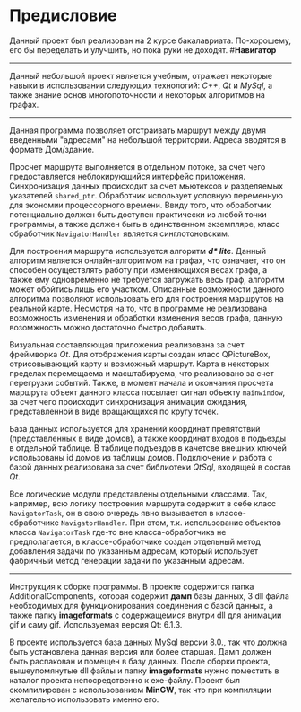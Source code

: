 # Предисловие
Данный проект был реализован на 2 курсе бакалавриата. По-хорошему, его бы переделать и улучшить, но пока руки не доходят.
#**Навигатор**
___
Данный небольшой проект является учебным, отражает некоторые навыки в использовании следующих технологий: *C++*, *Qt* и *MySql*, а также знание основ многопоточности и некоторых алгоритмов на графах.  
___
Данная программа позволяет отстраивать маршрут между двумя введенными "адресами" на небольшой территории. Адреса вводятся в формате Дом/здание.

Просчет маршрута выполняется в отдельном потоке, за счет чего предоставляется неблокирующийся интерфейс приложения. Синхронизация данных происходит за счет мьютексов и разделяемых указателей `shared_ptr`. Обработчик использует условную переменную для экономии процессорного времени. Ввиду того, что обработчик потенциально должен быть доступен практически из любой точки программы, а также должен быть в единственном экземпляре, класс обработчик `NavigatorHandler` является синглотоновским.

Для построения маршрута используется алгоритм ___d* lite___. Данный алгоритм является онлайн-алгоритмом на графах, что означает, что он способен осуществлять работу при изменяющихся весах графа, а также ему одновременно не требуется загружать весь граф, алгоритм может обойтись лишь его участком. Описанные возможности данного алгоритма позволяют использовать его для построения маршрутов на реальной карте. Несмотря на то, что в программе не реализована возможность изменения и обработки изменения весов графа, данную возомжность можно достаточно быстро добавить.

Визуальная составляющая приложения реализована за счет фреймворка *Qt*. Для отображения карты создан класс QPictureBox, отрисовывающий карту и возможный маршрут. Карта в некоторых пределах перемещаема и масштабируема, что реализовано за счет перегрузки событий. Также, в момент начала и окончания просчета маршрута объект данного класса посылает сигнал объекту `mainwindow`, за счет чего происходит синхронизация анимации ожидания, представленной в виде вращающихся по кругу точек.

База данных используется для хранений координат препятствий (представленных в виде домов), а также координат входов в подъезды в отдельной таблице. В таблице подъездов в качетсве внешних ключей использованы id домов из таблицы домов. Подключение и работа с базой данных реализована за счет библиотеки *QtSql*, входящей в состав *Qt*.


Все логические модули представлены отдельными классами. Так, например, всю логику построения маршрута содержит в себе класс `NavigatorTask`, он в свою очередь явно вызывается в классе-обработчике `NavigatorHandler`. При этом, т.к. использование объектов класса `NavigatorTask` где-то вне класса-обработчика не предполагается, в классе-обработчике создан отдельный метод добавления задачи по указанным адресам, который использует фабричный метод генерации задачи по указанным адресам.

___
Инструкция к сборке программы.
В проекте содержится папка AdditionalComponents, которая содержит __дамп__ базы данных, 3 dll файла необходимых для функционирования соединения с базой данных, а также папку __imageformats__ с содержащемися внутри dll для анимации gif и саму gif. Используемая версия Qt: 6.1.3.

В проекте используется база данных MySql версии 8.0., так что должна быть установлена данная версия или более старшая. Дамп должен быть распакован и помещен в базу данных. После сборки проекта, вышеупомянутые dll файлы и папку __imageformats__ нужно поместить в каталог проекта непосредственно к exe-файлу. Проект был скомпилирован с использованием __MinGW__, так что при компиляции желательно использовать именно его.

